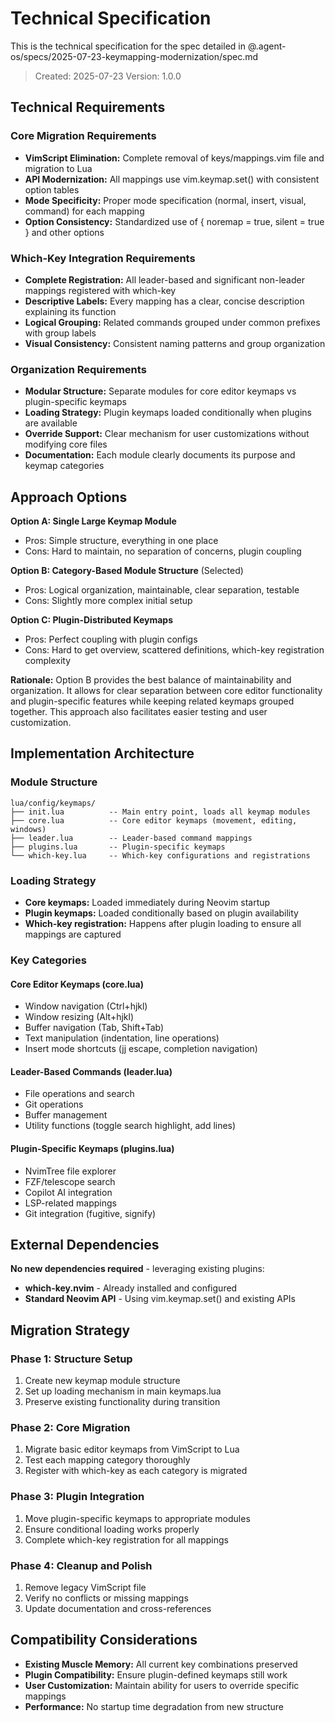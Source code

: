 # Technical Specification

This is the technical specification for the spec detailed in @.agent-os/specs/2025-07-23-keymapping-modernization/spec.md

> Created: 2025-07-23
> Version: 1.0.0

## Technical Requirements

### Core Migration Requirements
- **VimScript Elimination:** Complete removal of keys/mappings.vim file and migration to Lua
- **API Modernization:** All mappings use vim.keymap.set() with consistent option tables
- **Mode Specificity:** Proper mode specification (normal, insert, visual, command) for each mapping
- **Option Consistency:** Standardized use of { noremap = true, silent = true } and other options

### Which-Key Integration Requirements
- **Complete Registration:** All leader-based and significant non-leader mappings registered with which-key
- **Descriptive Labels:** Every mapping has a clear, concise description explaining its function
- **Logical Grouping:** Related commands grouped under common prefixes with group labels
- **Visual Consistency:** Consistent naming patterns and group organization

### Organization Requirements
- **Modular Structure:** Separate modules for core editor keymaps vs plugin-specific keymaps
- **Loading Strategy:** Plugin keymaps loaded conditionally when plugins are available
- **Override Support:** Clear mechanism for user customizations without modifying core files
- **Documentation:** Each module clearly documents its purpose and keymap categories

## Approach Options

**Option A: Single Large Keymap Module**
- Pros: Simple structure, everything in one place
- Cons: Hard to maintain, no separation of concerns, plugin coupling

**Option B: Category-Based Module Structure** (Selected)
- Pros: Logical organization, maintainable, clear separation, testable
- Cons: Slightly more complex initial setup

**Option C: Plugin-Distributed Keymaps**
- Pros: Perfect coupling with plugin configs
- Cons: Hard to get overview, scattered definitions, which-key registration complexity

**Rationale:** Option B provides the best balance of maintainability and organization. It allows for clear separation between core editor functionality and plugin-specific features while keeping related keymaps grouped together. This approach also facilitates easier testing and user customization.

## Implementation Architecture

### Module Structure
```
lua/config/keymaps/
├── init.lua          -- Main entry point, loads all keymap modules
├── core.lua          -- Core editor keymaps (movement, editing, windows)
├── leader.lua        -- Leader-based command mappings
├── plugins.lua       -- Plugin-specific keymaps
└── which-key.lua     -- Which-key configurations and registrations
```

### Loading Strategy
- **Core keymaps:** Loaded immediately during Neovim startup
- **Plugin keymaps:** Loaded conditionally based on plugin availability
- **Which-key registration:** Happens after plugin loading to ensure all mappings are captured

### Key Categories

#### Core Editor Keymaps (core.lua)
- Window navigation (Ctrl+hjkl)
- Window resizing (Alt+hjkl)  
- Buffer navigation (Tab, Shift+Tab)
- Text manipulation (indentation, line operations)
- Insert mode shortcuts (jj escape, completion navigation)

#### Leader-Based Commands (leader.lua)
- File operations and search
- Git operations
- Buffer management
- Utility functions (toggle search highlight, add lines)

#### Plugin-Specific Keymaps (plugins.lua)
- NvimTree file explorer
- FZF/telescope search
- Copilot AI integration
- LSP-related mappings
- Git integration (fugitive, signify)

## External Dependencies

**No new dependencies required** - leveraging existing plugins:
- **which-key.nvim** - Already installed and configured
- **Standard Neovim API** - Using vim.keymap.set() and existing APIs

## Migration Strategy

### Phase 1: Structure Setup
1. Create new keymap module structure
2. Set up loading mechanism in main keymaps.lua
3. Preserve existing functionality during transition

### Phase 2: Core Migration
1. Migrate basic editor keymaps from VimScript to Lua
2. Test each mapping category thoroughly
3. Register with which-key as each category is migrated

### Phase 3: Plugin Integration
1. Move plugin-specific keymaps to appropriate modules
2. Ensure conditional loading works properly
3. Complete which-key registration for all mappings

### Phase 4: Cleanup and Polish
1. Remove legacy VimScript file
2. Verify no conflicts or missing mappings
3. Update documentation and cross-references

## Compatibility Considerations

- **Existing Muscle Memory:** All current key combinations preserved
- **Plugin Compatibility:** Ensure plugin-defined keymaps still work
- **User Customization:** Maintain ability for users to override specific mappings
- **Performance:** No startup time degradation from new structure